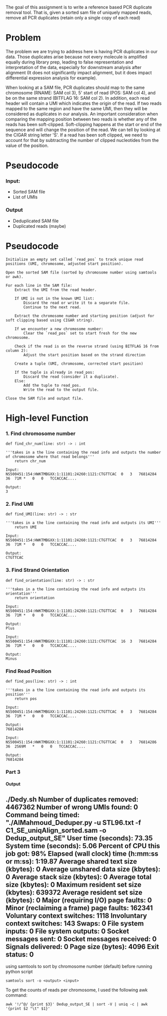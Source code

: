 
The goal of this assignment is to write a reference based PCR duplicate removal tool. That is, given a sorted sam file of uniquely mapped reads, remove all PCR duplicates (retain only a single copy of each read)


# Problem 
The problem we are trying to address here is having PCR duplicates in our data. Those duplicates arise because not every molecule is amplified equally during library prep, leading to false representation and interpretation of the data, especially for downstream analysis after alignment (It does not significantly impact alignment, but it does impact differential expression analysis for example). 

When looking at a SAM file, PCR duplicates should map to the same chromosome (RNAME: SAM col 3), 5' start of read (POS: SAM col 4), and be on the same strand (BITFLAG 16: SAM col 2). In addition, each read header will contain a UMI which indicates the origin of the read. If two reads mapped to the same region and have the same UMI, then they will be considered as duplicates in our analysis. An important consideration when comparing the mapping position between two reads is whether any of the reads has been soft-clipped. Soft-clipping happens at the start or end of the sequence and will change the position of the read. We can tell by looking at the CIGAR string letter 'S'. If a read has been soft clipped, we need to account for that by subtracting the number of clipped nucleotides from the value of the position. 

# Pseudocode 

### Input:
- Sorted SAM file
- List of UMIs

### Output 
- Deduplicated SAM file
- Duplicated reads (maybe)
# Pseudocode

```
Initialize an empty set called `read_pos` to track unique read positions (UMI, chromosome, adjusted start position).

Open the sorted SAM file (sorted by chromosome number using samtools or awk).

For each line in the SAM file:
    Extract the UMI from the read header.
    
    If UMI is not in the known UMI list:
        Discard the read or write it to a separate file.
        Continue to the next read.
    
    Extract the chromosome number and starting position (adjust for soft clipping based using CIGAR string).
    
    If we encounter a new chromosome number:
        Clear the `read_pos` set to start fresh for the new chromosome.
    
    Check if the read is on the reverse strand (using BITFLAG 16 from column 2):
        Adjust the start position based on the strand direction 
    
    Create a tuple (UMI, chromosome, corrected start position)

    If the tuple is already in read_pos:
        Discard the read (consider it a duplicate).
    Else:
        Add the tuple to read_pos.
        Write the read to the output file.

Close the SAM file and output file.

```

# High-level Function 

### 1. Find chromosome number
```
def find_chr_num(line: str) -> : int

'''takes in a the line containing the read info and outputs the number of chromosome where that read belongs'''
	return chr_num
	
Input:
NS500451:154:HWKTMBGXX:1:11101:24260:1121:CTGTTCAC	0	3	76814284	36	71M	*	0	0	TCCACCAC.... 

Output:
3
```

### 2. Find UMI 
```
def find_UMI(line: str) -> : str

'''takes in a the line containing the read info and outputs its UMI'''
	return UMI
	
Input:
NS500451:154:HWKTMBGXX:1:11101:24260:1121:CTGTTCAC	0	3	76814284	36	71M	*	0	0	TCCACCAC.... 

Output:
CTGTTCAC
```
### 3. Find Strand Orientation
```
def find_orientation(line: str) -> : str

'''takes in a the line containing the read info and outputs its orientation'''
	return orientation
	
Input:
NS500451:154:HWKTMBGXX:1:11101:24260:1121:CTGTTCAC	0	3	76814284	36	71M	*	0	0	TCCACCAC.... 

Output:
Plus

Input:
NS500451:154:HWKTMBGXX:1:11101:24260:1121:CTGTTCAC	16	3	76814284	36	71M	*	0	0	TCCACCAC.... 

Output:
Minus 
```

### Find Read Position 

```
def find_pos(line: str) -> : int

'''takes in a the line containing the read info and outputs its position'''
	return pos
	
Input:
NS500451:154:HWKTMBGXX:1:11101:24260:1121:CTGTTCAC	0	3	76814284	36	71M	*	0	0	TCCACCAC.... 

Output:
76814284

Input:
NS500451:154:HWKTMBGXX:1:11101:24260:1121:CTGTTCAC	0	3	76814286	36	2S69M	*	0	0	TCCACCAC.... 

Output:
76814284
```



### Part 3 

#### Output 

./Dedy.sh 
Number of duplicates removed: 4467362
Number of wrong UMIs found: 0
	Command being timed: "./AlMahmoud_Deduper.py -u STL96.txt -f C1_SE_uniqAlign_sorted.sam -o Dedup_output_SE"
	User time (seconds): 73.35
	System time (seconds): 5.06
	Percent of CPU this job got: 98%
	Elapsed (wall clock) time (h:mm:ss or m:ss): 1:19.87
	Average shared text size (kbytes): 0
	Average unshared data size (kbytes): 0
	Average stack size (kbytes): 0
	Average total size (kbytes): 0
	Maximum resident set size (kbytes): 639372
	Average resident set size (kbytes): 0
	Major (requiring I/O) page faults: 0
	Minor (reclaiming a frame) page faults: 162341
	Voluntary context switches: 1118
	Involuntary context switches: 143
	Swaps: 0
	File system inputs: 0
	File system outputs: 0
	Socket messages sent: 0
	Socket messages received: 0
	Signals delivered: 0
	Page size (bytes): 4096
	Exit status: 0
---------------------------------------------------------------------------------------
using samtools to sort by chromosome number (default) before running python script 

```
samtools sort -o <output> <input> 
```

To get the counts of reads per chromosome, I used the following awk command:
```
awk '!/^@/ {print $3}' Dedup_output_SE | sort -V | uniq -c | awk '{print $2 "\t" $1}'
```


























